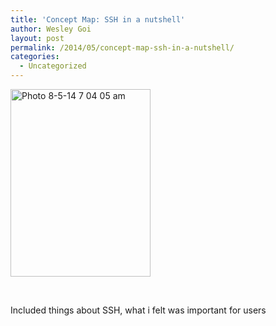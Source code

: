 ```yaml
---
title: 'Concept Map: SSH in a nutshell'
author: Wesley Goi
layout: post
permalink: /2014/05/concept-map-ssh-in-a-nutshell/
categories:
  - Uncategorized
---
```

[<img class="alignnone size-medium wp-image-6999" alt="Photo 8-5-14 7 04 05 am" src="http://teaching.software-carpentry.org/wp-content/uploads/2014/05/Photo-8-5-14-7-04-05-am-e1399504094405-224x300.jpg" width="224" height="300" />][1]

&nbsp;

Included things about SSH, what i felt was important for users

 [1]: http://teaching.software-carpentry.org/wp-content/uploads/2014/05/Photo-8-5-14-7-04-05-am-e1399504094405.jpg